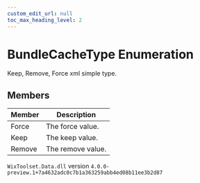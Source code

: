 ```yaml
---
custom_edit_url: null
toc_max_heading_level: 2
---
```

# BundleCacheType Enumeration
Keep, Remove, Force xml simple type.
## Members
| Member | Description |
| ------ | ----------- |
| Force | The force value. |
| Keep | The keep value. |
| Remove | The remove value. |
`WixToolset.Data.dll` version `4.0.0-preview.1+7a4632adc0c7b1a363259abb4ed08b11ee3b2d87`
